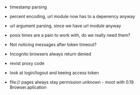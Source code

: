 - timestamp parsing
- percent encoding, url module now has to a depenency anyway
- url argument parsing, since we have url module anyway
- posix times are a pain to work with, do we really need them?

- Not noticing messages after token timeout?
- Incognito browsers always return denied

- revist proxy code
- look at login/logout and keeing access token
- file:// pages always stay permission unknown - moot with 0.19 Browser.aplication
